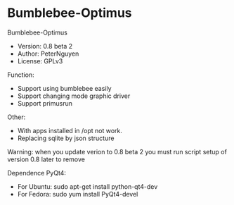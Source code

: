 Bumblebee-Optimus
=================
Bumblebee-Optimus
- Version: 0.8 beta 2
- Author: PeterNguyen
- License: GPLv3

Function:
- Support using bumblebee easily
- Support changing mode graphic driver
- Support primusrun

Other:
- With apps installed in /opt not work.
- Replacing sqlite by json structure

Warning: when you update verion to 0.8 beta 2 you must run script setup of version 0.8 later to remove

Dependence PyQt4:
- For Ubuntu: sudo apt-get install python-qt4-dev
- For Fedora: sudo yum install PyQt4-devel